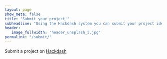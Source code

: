 ```yaml
---
layout: page
show_meta: false
title: "Submit your project!"
subheadline: "Using the Hackdash system you can submit your project idea!"
header:
   image_fullwidth: "header_unsplash_5.jpg"
permalink: "/submit/"
---
```


Submit a project on <a href="https://hackdash.org/dashboards/hackbe">Hackdash</a>
